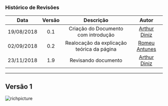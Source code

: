 ### Histórico de Revisões

| Data       | Versão | Descrição            |         Autor             |
|:----------:|:------:|:--------------------:|:-------------------------:|
| 19/08/2018 | 0.1 | Criação do Documento com introdução  | [Arthur Diniz](https://github.com/arthurbdiniz) |
| 02/09/2018 | 0.2 | Realocação da explicação teórica da página  | [Romeu Antunes](https://github.com/RomeuCarvalhoAntunes) |
| 23/11/2018 | 1.9    | Revisando documento  | [Arthur Diniz](https://github.com/arthurbdiniz) |

---

## Versão 1
![richpicture](https://user-images.githubusercontent.com/18387694/44638207-0a697880-a98c-11e8-9f63-7c4182bd9bdb.jpg)
